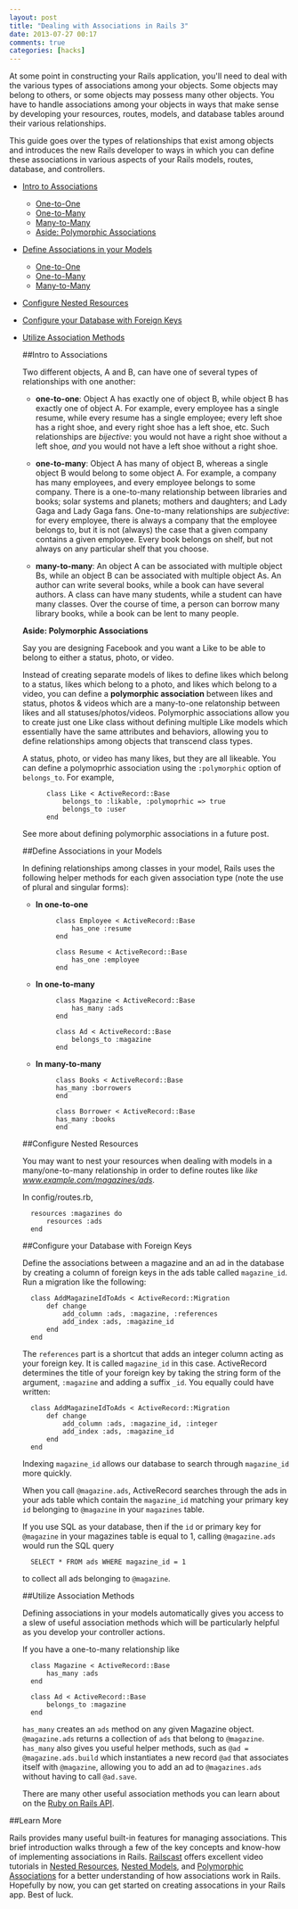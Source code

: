 ```yaml
---
layout: post
title: "Dealing with Associations in Rails 3"
date: 2013-07-27 00:17
comments: true
categories: [hacks]
---
```


At some point in constructing your Rails application, you'll need to deal with
the various types of associations among your objects. Some objects may belong to others, or
some objects may possess many other objects. You have to handle associations
among your objects in ways that make sense by developing your resources, routes,
models, and database tables around their various relationships.

This guide goes over the types of relationships that exist among objects and
introduces the new Rails developer to ways in which you can define these associations
in various aspects of your Rails models, routes, database, and controllers.



* [Intro to Associations](#associations)
  - [One-to-One](#associations-onetoone)
  - [One-to-Many](#associations-onetomany)
  - [Many-to-Many](#associations-manytomany)
  - [Aside: Polymorphic Associations](#polymorphic)
* [Define Associations in your Models](#models)
  - [One-to-One](#models-onetoone)
  - [One-to-Many](#models-onetomany)
  - [Many-to-Many](#models-manytomany)
* [Configure Nested Resources](#nestedresources)
* [Configure your Database with Foreign Keys](#databaseconfig)
* [Utilize Association Methods](#associationmethods)




  ##Intro to Associations<a id="associations"></a>

	Two different objects, A and B, can have one of several types of relationships with one another:

	* **one-to-one**<a id="associations-onetoone"></a>: Object A has exactly one of object B, while object B has exactly one of object A.
For example, every employee has a single resume, while every resume has a single employee;
every left shoe has a right shoe, and every right shoe has a left shoe, etc.
Such relationships are *bijective*: you would not have a right shoe
without a left shoe, *and* you would not have a left shoe without a right shoe.

	* **one-to-many**<a id="associations-onetomany"></a>: Object A has many of object B, whereas a single object B
would belong to some object A. For example, a company has many employees, and
every employee belongs to some company. There is a one-to-many relationship
between libraries and books; solar systems and planets;
mothers and daughters; and Lady Gaga and Lady Gaga fans. One-to-many relationships
are *subjective*: for every employee, there is always a company that the employee
belongs to, but it is not (always) the case that a given company contains a
given employee. Every book belongs on shelf, but not always on any particular shelf
that you choose.

	* **many-to-many**<a id="associations-manytomany"></a>: An object A can be associated with multiple object Bs,
while an object B can be associated with multiple object As.
An author can write several books, while a book can have several authors.
A class can have many students, while a student can have many classes.
Over the course of time, a person can borrow many library books, while a book 
can be lent to many people.

	**Aside: Polymorphic Associations**<a id="polymorphic"></a>

	Say you are designing Facebook and you want a Like to be able to belong to
either a status, photo, or video.

	Instead of creating separate models of likes to define likes
which belong to a status, likes which belong to a photo, and likes which
belong to a video, you can define a **polymorphic association** between
likes and status, photos & videos which are a many-to-one relatonship
between likes and all statuses/photos/videos. Polymorphic associations
allow you to create just one Like class without defining multiple
Like models which essentially have the same attributes and behaviors, allowing
you to define relationships among objects that transcend class types.

	A status, photo, or video has many likes, but they are all likeable.
You can define a polymoprhic association using the `:polymorphic` option
of `belongs_to`. For example,


			class Like < ActiveRecord::Base
				belongs_to :likable, :polymoprhic => true
				belongs_to :user
			end


	See more about defining polymorphic associations in a future post.


  ##Define Associations in your Models<a id="models"></a>


	In defining relationships among classes in your model, Rails uses
the following helper methods for each given
association type (note the use of plural and singular forms):

	 - **In one-to-one**<a id="models-onetoone"></a>


				class Employee < ActiveRecord::Base
					has_one :resume
				end
		  		   
				class Resume < ActiveRecord::Base
					has_one :employee
				end


	 - **In one-to-many**<a id="models-onetomany"></a>


				class Magazine < ActiveRecord::Base
					has_many :ads
				end
    
				class Ad < ActiveRecord::Base
					belongs_to :magazine
				end      
    
   	 
	 - **In many-to-many**<a id="models-manytomany"></a>


				class Books < ActiveRecord::Base
		  		has_many :borrowers
				end
    
				class Borrower < ActiveRecord::Base
		  		has_many :books
				end      
    

  ##Configure Nested Resources<a id="nestedresources"></a>


	You may want to nest your resources when dealing with models in a 
many/one-to-many relationship in order to define routes
like *like www.example.com/magazines/ads*. 


	In config/routes.rb,


		resources :magazines do
			resources :ads
		end



  ##Configure your Database with Foreign Keys<a id="databaseconfig"></a>

	Define the associations between a magazine and an ad in the database by creating
a column of foreign keys in the ads table called `magazine_id`.  Run a migration
like the following:


		class AddMagazineIdToAds < ActiveRecord::Migration
			def change
				add_column :ads, :magazine, :references
				add_index :ads, :magazine_id
			end
		end


	The `references` part is a shortcut that adds an integer column acting as
	your foreign key. It is called `magazine_id` in this case. ActiveRecord
	determines the title of your foreign key by taking the string form of the
	argument, `:magazine` and adding a suffix `_id`. You equally could have written:


		class AddMagazineIdToAds < ActiveRecord::Migration
			def change
				add_column :ads, :magazine_id, :integer
				add_index :ads, :magazine_id
			end
		end

 

	Indexing `magazine_id` allows our database to search through `magazine_id` more quickly.

	When you call `@magazine.ads`, ActiveRecord searches through the ads in your
ads table which contain the `magazine_id` matching your primary key `id`
belonging to `@magazine` in your `magazines` table. 

	If you use SQL as your database, then if the `id` or primary key for `@magazine`
	in your magazines table is equal to 1, calling `@magazine.ads` would run 
	the SQL query
	

		SELECT * FROM ads WHERE magazine_id = 1
    
    
	to collect all ads belonging to `@magazine`.


  ##Utilize Association Methods<a id="associationmethods"></a>

	Defining associations in your models automatically gives you access to a slew
	of useful association methods which will be 
	particularly helpful as you develop your controller actions.
	
	If you have a one-to-many relationship like	
	
		class Magazine < ActiveRecord::Base
			has_many :ads
		end
    
		class Ad < ActiveRecord::Base
			belongs_to :magazine
		end      

	`has_many` creates an `ads` method on any given Magazine object.
	`@magazine.ads` returns a collection of `ads` that belong to `@magazine`.
	`has_many` also gives you useful helper methods, such as `@ad = @magazine.ads.build`
which instantiates a new record `@ad` that associates itself with `@magazine`,
allowing you to add an ad to `@magazines.ads` without having to call `@ad.save`.

	There are many other useful association methods you can learn 
about on the [Ruby on Rails API](http://api.rubyonrails.org/classes/ActiveRecord/Associations/ClassMethods.html).


##Learn More


Rails provides many useful built-in features for managing associations.
This brief introduction walks through a few of the key
concepts and know-how of implementing associations in Rails.
[Railscast](railscast.com) offers excellent video tutorials in [Nested Resources](http://railscasts.com/episodes/139-nested-resources),
[Nested Models](http://railscasts.com/episodes/196-nested-model-form-revised),
and [Polymorphic Associations](http://railscasts.com/episodes/154-polymorphic-association)
for a better understanding of how associations work in Rails.
Hopefully by now, you can get started on creating assocations in your Rails app.
Best of luck.



